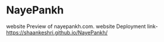 # NayePankh
website Preview of nayepankh.com.
website Deployment link- https://shaankeshri.github.io/NayePankh/
